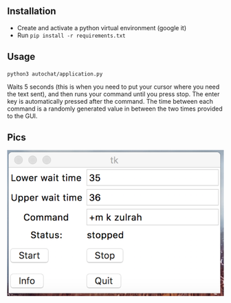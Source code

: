 ## Installation
- Create and activate a python virtual environment (google it)
- Run `pip install -r requirements.txt`

## Usage
`python3 autochat/application.py`

Waits 5 seconds (this is when you need to put your cursor where you need the text sent), and then runs your command until you press stop. The enter key is automatically pressed after the command. The time between each command is a randomly generated value in between the two times provided to the GUI.


## Pics
![Alt text](screenshots/main_display.png?raw=true "Optional Title")
